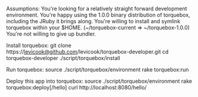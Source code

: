 Assumptions:
You're looking for a relatively straight forward development environment.
You're happy using the 1.0.0 binary distribution of torquebox, including the JRuby it brings along.
You're willing to install and symlink torquebox within your $HOME. (~/torquebox-current => ~/torquebox-1.0.0)
You're not willing to give up bundler.

Install torquebox:
git clone https://levicook@github.com/levicook/torquebox-developer.git
cd torquebox-developer
./script/torquebox/install

Run torquebox:
source ./script/torquebox/environment
rake torquebox:run

Deploy this app into torquebox:
source ./script/torquebox/environment
rake torquebox:deploy[/hello]
curl http://localhost:8080/hello/
